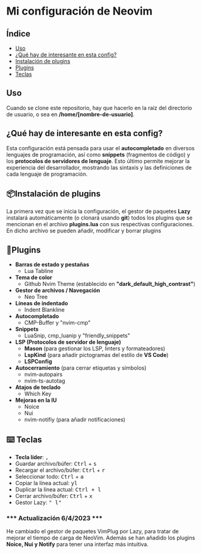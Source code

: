 # Mi configuración de Neovim

## Índice

+ [Uso](#uso)
+ [¿Qué hay de interesante en esta config?](#que-hay)
+ [Instalación de plugins](#instalacion-plugins)
+ [Plugins](#plugins)
+ [Teclas](#teclas)

## Uso <a name="uso"/>

Cuando se clone este repositorio, hay que hacerlo en la raíz del directorio de usuario, o sea en **/home/[nombre-de-usuario]**.

## ¿Qué hay de interesante en esta config? <a name="que-hay"/>

Esta configuración está pensada para usar el **autocompletado** en diversos lenguajes de programación, así como **snippets** (fragmentos de código) y los **protocolos de servidores de lenguaje**. Esto último permite mejorar la experiencia del desarrollador, mostrando las sintaxis y las definiciones de cada lenguaje de programación.

## 📦Instalación de plugins <a name="instalacion-plugins"/>

La primera vez que se inicia la configuración, el gestor de paquetes **Lazy** instalará automáticamente (o clonará usando **git**) todos los plugins que se mencionan en el archivo **plugins.lua** con sus respectivas configuraciones. En dicho archivo se pueden añadir, modificar y borrar plugins

## 🔌Plugins <a name="plugins"/>

+ **Barras de estado y pestañas**
  + Lua Tabline
+ **Tema de color**
  + Github Nvim Theme (establecido en **"dark_default_high_contrast"**)
+ **Gestor de archivos / Navegación**
  + Neo Tree
+ **Líneas de indentado**
  + Indent Blankline
+ **Autocompletado**
  + CMP-Buffer y "nvim-cmp"
+ **Snippets**
  + LuaSnip, cmp_luanip y "friendly_snippets"
+ **LSP (Protocolos de servidor de lenguaje)**
  + **Mason** (para gestionar los LSP, linters y formateadores)
  + **LspKind** (para añadir pictogramas del estilo de **VS Code**)
  + **LSPConfig**
+ **Autocerramiento** (para cerrar etiquetas y símbolos)
  + nvim-autopairs
  + nvim-ts-autotag
+ **Atajos de teclado**
  + Which Key
+ **Mejoras en la IU**
  + Noice
  + Nui
  + nvim-notifiy (para añadir notificaciones)

## ⌨️ Teclas <a name="teclas"/>

+ **Tecla líder**: <kbd>,</kbd>
+ Guardar archivo/búfer: <kbd>Ctrl</kbd> + <kbd>s</kbd>
+ Recargar el archivo/búfer: <kbd>Ctrl</kbd> + <kbd>r</kbd>
+ Seleccionar todo: <kbd>Ctrl</kbd> + <kbd>a</kbd>
+ Copiar la línea actual: <kbd>yl</kbd>
+ Duplicar la línea actual: <kbd>Ctrl + l</kbd>
+ Cerrar archivo/búfer: <kbd>Ctrl</kbd> + <kbd>x</kbd>
+ Gestor Lazy: <kbd>"<Leader> l"</kbd>

### *** Actualización 6/4/2023 ***

He cambiado el gestor de paquetes VimPlug por Lazy, para tratar de mejorar el tiempo de carga de NeoVim. Además se han añadido los plugins **Noice, Nui y Notify** para tener una interfaz más intuitiva.
